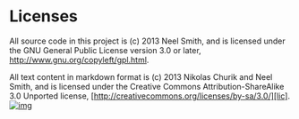 # Licenses #
All source code in this project is (c)  2013 Neel Smith, and is licensed under the GNU General Public License version 3.0 or later, http://www.gnu.org/copyleft/gpl.html.

All text content in markdown format is (c) 2013 Nikolas Churik and Neel Smith, and is licensed under the Creative Commons Attribution-ShareAlike 3.0 Unported license, [http://creativecommons.org/licenses/by-sa/3.0/][lic].   [![img]][lic] 

[lic]: http://creativecommons.org/licenses/by-sa/3.0/

[img]: http://i.creativecommons.org/l/by-sa/3.0/88x31.png
